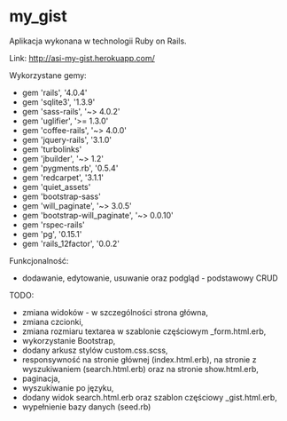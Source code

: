 my_gist
=======

Aplikacja wykonana w technologii Ruby on Rails.

Link:
http://asi-my-gist.herokuapp.com/


Wykorzystane gemy:
- gem 'rails', '4.0.4'
- gem 'sqlite3', '1.3.9'
- gem 'sass-rails', '~> 4.0.2'
- gem 'uglifier', '>= 1.3.0'
- gem 'coffee-rails', '~> 4.0.0'
- gem 'jquery-rails', '3.1.0'
- gem 'turbolinks'
- gem 'jbuilder', '~> 1.2'
- gem 'pygments.rb', '0.5.4'
- gem 'redcarpet', '3.1.1'
- gem 'quiet_assets'
- gem 'bootstrap-sass'
- gem 'will_paginate', '~> 3.0.5'
- gem 'bootstrap-will_paginate', '~> 0.0.10'
- gem 'rspec-rails'
- gem 'pg', '0.15.1'
- gem 'rails_12factor', '0.0.2'


Funkcjonalność:
- dodawanie, edytowanie, usuwanie oraz podgląd - podstawowy CRUD


TODO:
- zmiana widoków - w szczególności strona główna,
- zmiana czcionki,
- zmiana rozmiaru textarea w szablonie częściowym _form.html.erb,
- wykorzystanie Bootstrap,
- dodany arkusz stylów custom.css.scss,
- responsywność na stronie głównej (index.html.erb), na stronie z wyszukiwaniem (search.html.erb) oraz na stronie show.html.erb,
- paginacja,
- wyszukiwanie po języku,
- dodany widok search.html.erb oraz szablon częściowy _gist.html.erb,
- wypełnienie bazy danych (seed.rb)
